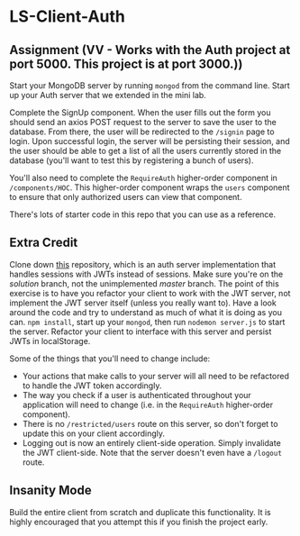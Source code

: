 # LS-Client-Auth

## Assignment (VV - Works with the Auth project at port 5000.  This project is at port 3000.))
Start your MongoDB server by running `mongod` from the command line.
Start up your Auth server that we extended in the mini lab.

Complete the SignUp component. When the user fills out the form you should send an
axios POST request to the server to save the user to the database. From there, the user will
be redirected to the `/signin` page to login. Upon successful login, the server will be persisting
their session, and the user should be able to get a list of all the users currently stored in
the database (you'll want to test this by registering a bunch of users). 

You'll also need to complete the `RequireAuth` higher-order component in `/components/HOC`. This 
higher-order component wraps the `users` component to ensure that only authorized users can view
that component. 

There's lots of starter code in this repo that you can use as a reference. 

## Extra Credit
Clone down [this](https://github.com/LambdaSchool/LS-Auth-JWT/tree/solution) repository, which is an auth 
server implementation that handles sessions with JWTs instead of sessions. Make sure you're on the _solution_ branch, not the unimplemented _master_ branch.
The point of this exercise is to have you refactor your client to work with the JWT server, not implement the JWT server itself (unless you really want to). Have a look around the code and
try to understand as much of what it is doing as you can. `npm install`, start up your `mongod`, then run `nodemon server.js` to start the server. Refactor your client to interface with this server and persist JWTs in localStorage. 

Some of the things that you'll need to change include:
 * Your actions that make calls to your server will all need to be refactored to handle the JWT token accordingly.
 * The way you check if a user is authenticated throughout your application will need to change (i.e. in the `RequireAuth` higher-order component).
 * There is no `/restricted/users` route on this server, so don't forget to update this on your client accordingly.
 * Logging out is now an entirely client-side operation. Simply invalidate the JWT client-side. Note that the server doesn't even have a `/logout` route.

## Insanity Mode
Build the entire client from scratch and duplicate this functionality. It is highly
encouraged that you attempt this if you finish the project early.
